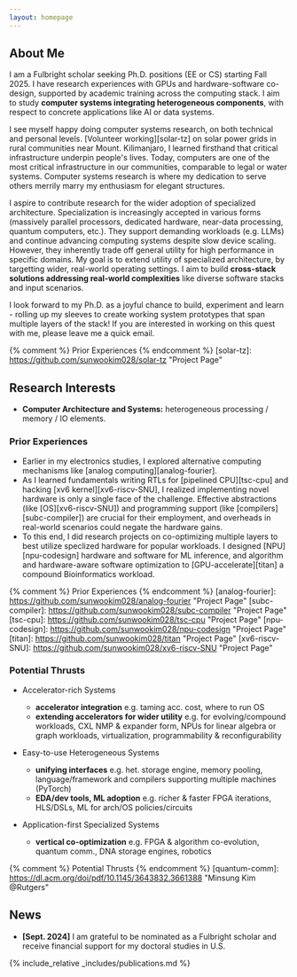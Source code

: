 ```yaml
---
layout: homepage
---
```


## About Me

I am a Fulbright scholar seeking Ph.D. positions (EE or CS) starting Fall 2025. I have research experiences with GPUs and hardware-software co-design, supported by academic training across the computing stack. I aim to study **computer systems integrating heterogeneous components**, with respect to concrete applications like AI or data systems. 

I see myself happy doing computer systems research, on both technical and personal levels. [Volunteer working][solar-tz] on solar power grids in rural communities near Mount. Kilimanjaro, I learned firsthand that critical infrastructure underpin people's lives. Today, computers are one of the most critical infrastructure in our communities, comparable to legal or water systems. Computer systems research is where my dedication to serve others merrily marry my enthusiasm for elegant structures.

I aspire to contribute research for the wider adoption of specialized architecture. Specialization is increasingly accepted in various forms (massively parallel processors, dedicated hardware, near-data processing, quantum computers, etc.). They support demanding workloads (e.g. LLMs) and continue advancing computing systems despite slow device scaling. However, they inherently trade off general utility for high performance in specific domains. My goal is to extend utility of specialized architecture, by targetting wider, real-world operating settings. I aim to build **cross-stack solutions addressing real-world complexities** like diverse software stacks and input scenarios.

I look forward to my Ph.D. as a joyful chance to build, experiment and learn - rolling up my sleeves to create working system prototypes that span multiple layers of the stack! If you are interested in working on this quest with me, please leave me a quick email. 

{% comment %} Prior Experiences {% endcomment %}
[solar-tz]: https://github.com/sunwookim028/solar-tz "Project Page"

## Research Interests

- **Computer Architecture and Systems:** heterogeneous processing / memory / IO elements.

### Prior Experiences

- Earlier in my electronics studies, I explored alternative computing mechanisms like [analog computing][analog-fourier].
- As I learned fundamentals writing RTLs for [pipelined CPU][tsc-cpu] and hacking [xv6 kernel][xv6-riscv-SNU], I realized implementing novel hardware is only a single face of the challenge. Effective abstractions (like [OS][xv6-riscv-SNU]) and programming support (like [compilers][subc-compiler]) are crucial for their employment, and overheads in real-world scenarios could negate the hardware gains.
- To this end, I did research projects on co-optimizing multiple layers to best utilize speclized hardware for popular workloads. I designed [NPU][npu-codesign] hardware and software for ML inference, and algorithm and hardware-aware software optimization to [GPU-accelerate][titan] a compound Bioinformatics workload.

{% comment %} Prior Experiences {% endcomment %}
[analog-fourier]: https://github.com/sunwookim028/analog-fourier "Project Page"
[subc-compiler]: https://github.com/sunwookim028/subc-compiler "Project Page"
[tsc-cpu]: https://github.com/sunwookim028/tsc-cpu "Project Page"
[npu-codesign]: https://github.com/sunwookim028/npu-codesign "Project Page"
[titan]: https://github.com/sunwookim028/titan "Project Page"
[xv6-riscv-SNU]: https://github.com/sunwookim028/xv6-riscv-SNU "Project Page"

### Potential Thrusts
- Accelerator-rich Systems
    - **accelerator integration** e.g. taming acc. cost, where to run OS
    - **extending accelerators for wider utility** e.g. for evolving/compound workloads, CXL NMP & expander form, NPUs for linear algebra or graph workloads, virtualization, programmability & reconfigurability

- Easy-to-use Heterogeneous Systems
    - **unifying interfaces** e.g. het. storage engine, memory pooling, language/framework and compilers supporting multiple machines (PyTorch)
    - **EDA/dev tools, ML adoption** e.g. richer & faster FPGA iterations, HLS/DSLs, ML for arch/OS policies/circuits

- Application-first Specialized Systems 
    - **vertical co-optimization** e.g. FPGA & algorithm co-evolution, quantum comm., DNA storage engines, robotics

{% comment %} Potential Thrusts {% endcomment %}
[quantum-comm]: https://dl.acm.org/doi/pdf/10.1145/3643832.3661388 "Minsung Kim @Rutgers"

## News

- **[Sept. 2024]** I am grateful to be nominated as a Fulbright scholar and receive financial support for my doctoral studies in U.S.

{% include_relative _includes/publications.md %}
